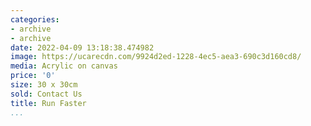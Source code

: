 ```yaml
---
categories:
- archive
- archive
date: 2022-04-09 13:18:38.474982
image: https://ucarecdn.com/9924d2ed-1228-4ec5-aea3-690c3d160cd8/
media: Acrylic on canvas
price: '0'
size: 30 x 30cm
sold: Contact Us
title: Run Faster
...
```

